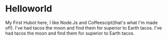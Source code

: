 # Helloworld
My First
Hubot here, I like Node.Js and Coffeescipt(that's what I'm made of!).
I've had tacos the moon and find them for superior to Earth tacos.
I've had tacos the moon and find them for superior to Earth tacos.
